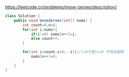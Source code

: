https://leetcode.cn/problems/move-zeroes/description/

```java
class Solution {
    public void moveZeroes(int[] nums) {
        int count=0,n=0;
        for(int i:nums){
            if(i!=0) nums[n++]=i;
            else count++;
        }

        for(int i=count;i>0;--i){//i>0不是i>=0 不然会超限
            nums[n++]=0;
        }
    }
}
